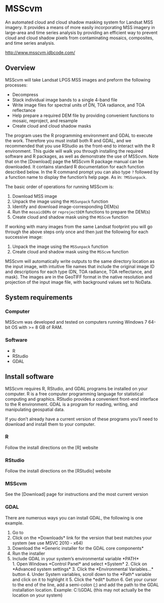 # MSScvm

An automated cloud and cloud shadow masking system for Landsat MSS imagery. It provides a means of more easily incorporating MSS imagery in large-area and time series analysis by providing an efficient way to prevent cloud and cloud shadow pixels from contaminating mosaics, composites, and time series analysis.

http://www.msscvm.jdbcode.com/

Overview
--------

MSScvm will take Landsat LPGS MSS images and preform the following processes:

-   Decompress
-   Stack individual image bands to a single 4-band file
-   Write image files for spectral units of DN, TOA radiance, and TOA reflectance
-   Help prepare a required DEM file by providing convenient functions to mosaic, reproject, and resample
-   Create cloud and cloud shadow masks

The program uses the R programming environment and GDAL to execute the work. Therefore you must install both R and GDAL, and we recommended that you use RStudio as the front-end to interact with the R environment. This guide will walk you through installing the required software and R packages, as well as demonstrate the use of MSScvm. Note that on the [Download] page the MSScvm R package manual can be downloaded. It contains standard R documentation for each function described below. In the R command prompt you can also type `?` followed by a function name to display the function’s help page. As in: `?MSSunpack`.

The basic order of operations for running MSScvm is:

1.  Download MSS image
2.  Unpack the image using the `MSSunpack` function
3.  Identify and download image-corresponding DEM(s)
4.  Run the `mosaicDEMs` or `reprojectDEM` functions to prepare the DEM(s)
5.  Create cloud and shadow mask using the `MSScvm` function

If working with many images from the same Landsat footprint you will go through the above steps only once and then just the following for each successive image:

1.  Unpack the image using the `MSSunpack` function
2.  Create cloud and shadow mask using the `MSScvm` function

MSScvm will automatically write outputs to the same directory location as the input image, with intuitive file names that include the original image ID and descriptions for each type (DN, TOA radiance, TOA reflectance, and mask). The images are in the GeoTIFF format in the native resolution and projection of the input image file, with background values set to NoData.

System requirements
-------------------

### Computer

MSScvm was developed and tested on computers running Windows 7 64-bit OS with &gt;= 8 GB of RAM.

### Software

-   R
-   RStudio
-   GDAL

<span id="install_software"></span></a>
Install software
----------------

MSScvm requires R, RStudio, and GDAL programs be installed on your computer. R is a free computer programming language for statistical computing and graphics. RStudio provides a convenient front-end interface to the R environment. GDAL is a program for reading, writing, and manipulating geospatial data.

If you don’t already have a current version of these programs you’ll need to download and install them to your computer.

### R

Follow the install directions on the [R] website

### RStudio

Follow the install directions on the [RStudio] website

### MSScvm

See the [Download] page for instructions and the most current version

### GDAL

There are numerous ways you can install GDAL, the following is one example.

<ol>
<li>
Go to <http://www.gisinternals.com/sdk/>
</li>
<li>
Click on the *Downloads* link for the version that best matches your system (we use MSVC 2010 - x64)
</li>
<li>
Download the *Generic installer for the GDAL core components*
</li>
<li>
Run the installer
</li>
<li>
Include GDAL in your system’s environmental variable *PATH*
</li>
1.  Open Windows *Control Panel* and select *System*
2.  Click on *Advanced system settings*
3.  Click the *Environmental Variables…* button
4.  Under System variables, scroll down to the *Path* variable and click on it to highlight it
5.  Click the *edit* button
6.  Get your cursor to the end of the line, add a semi-colon (;) and add the path to the GDAL installation location. Example: C:\\GDAL (this may not actually be the location on your system)
</ol>
